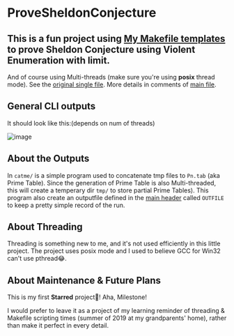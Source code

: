 # ProveSheldonConjecture
## This is a fun project using [My Makefile templates](https://github.com/johnzchgrd/Template/tree/master/%E9%93%BE%E6%8E%A5%E5%8A%A8%E6%80%81%E5%BA%93) to prove Sheldon Conjecture using Violent Enumeration with limit. 
And of course using Multi-threads (make sure you're using **posix** thread mode). See the [original single file](https://github.com/johnzchgrd/C-language-designing/blob/master/Sheldon%20conjuncture.c). More details in comments of [main file](./src/main.c).
## General CLI outputs
It should look like this:(depends on num of threads)

![image](https://thumbsnap.com/s/S3YLtfVg.png?0528)

## About the Outputs
In ```catme/``` is a simple program used to concatenate tmp files to ```Pn.tab``` (aka Prime Table). Since the generation of Prime Table is also Multi-threaded, this will create a temperary dir ```tmp/``` to store partial Prime Tables). This program also create an outputfile defined in the [main header](./include/local/sheldon.h) called ```OUTFILE``` to keep a pretty simple record of the run.
## About Threading
Threading is something new to me, and it's not used efficiently in this little project. The project uses posix mode and I used to believe GCC for Win32 can't use pthread😂.
## About Maintenance & Future Plans
This is my first __Starred__ project🙌! Aha, Milestone!

I would prefer to leave it as a project of my learning reminder of threading & Makefile scripting times (summer of 2019 at my grandparents' home), rather than make it perfect in every detail.
